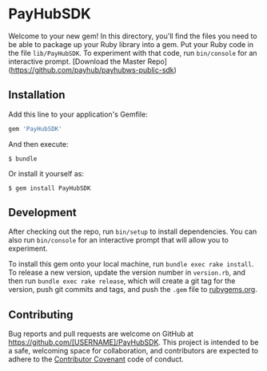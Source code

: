 # PayHubSDK

Welcome to your new gem! In this directory, you'll find the files you need to be able to package up your Ruby library into a gem. Put your Ruby code in the file `lib/PayHubSDK`. To experiment with that code, run `bin/console` for an interactive prompt.
[Download the Master Repo] (https://github.com/payhub/payhubws-public-sdk)
## Installation

Add this line to your application's Gemfile:

```ruby
gem 'PayHubSDK'
```

And then execute:

    $ bundle

Or install it yourself as:

    $ gem install PayHubSDK


## Development

After checking out the repo, run `bin/setup` to install dependencies. You can also run `bin/console` for an interactive prompt that will allow you to experiment.

To install this gem onto your local machine, run `bundle exec rake install`. To release a new version, update the version number in `version.rb`, and then run `bundle exec rake release`, which will create a git tag for the version, push git commits and tags, and push the `.gem` file to [rubygems.org](https://rubygems.org).

## Contributing

Bug reports and pull requests are welcome on GitHub at https://github.com/[USERNAME]/PayHubSDK. This project is intended to be a safe, welcoming space for collaboration, and contributors are expected to adhere to the [Contributor Covenant](contributor-covenant.org) code of conduct.

